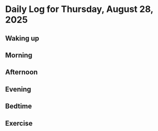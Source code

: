 # Daily Log for Thursday, August 28, 2025

## Waking up

## Morning

## Afternoon

## Evening

## Bedtime

## Exercise
